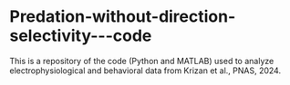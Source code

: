 # Predation-without-direction-selectivity---code
This is a repository of the code (Python and MATLAB) used to analyze electrophysiological and behavioral data from Krizan et al., PNAS, 2024.
